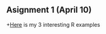 ## Asignment 1 (April 10)

+[Here](https://boun-etm58d.github.io/pj-Tayfungumus/homework_1.html) is my 3 interesting R examples
